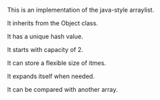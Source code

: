 This is an implementation of the java-style arraylist.

It inherits from the Object class.

It has a unique hash value.

It starts with capacity of 2.

It can store a flexible size of itmes.

It expands itself when needed.

It can be compared with another array.